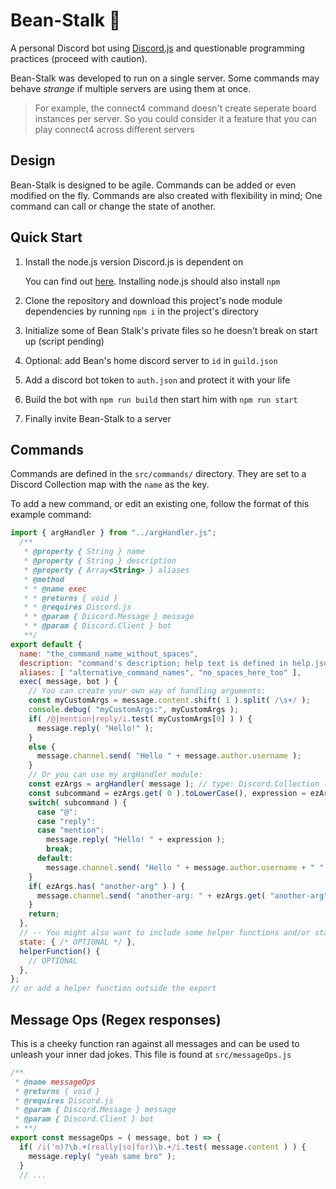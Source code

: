 # Bean-Stalk :seedling:

A personal Discord bot using [Discord.js](https://discord.js.org) and questionable programming practices (proceed with caution).


Bean-Stalk was developed to run on a single server. Some commands may behave *strange* if multiple servers are using them at once.
> For example, the connect4 command doesn't create seperate board instances per server.
> So you could consider it a feature that you can play connect4 across different servers


## Design

Bean-Stalk is designed to be agile. Commands can be added or even modified on the fly.
Commands are also created with flexibility in mind; One command can call  or change the state of another.

## Quick Start


1. Install the node.js version Discord.js is dependent on

   You can find out [here](https://www.npmjs.com/package/discord.js).
   Installing node.js should also install `npm`

2. Clone the repository and download this project's node module dependencies by running `npm i` in the project's directory

3. Initialize some of Bean Stalk's private files so he doesn't break on start up (script pending)

4. Optional: add Bean's home discord server to `id` in `guild.json`

5. Add a discord bot token to `auth.json` and protect it with your life

6. Build the bot with `npm run build` then start him with `npm run start`

7. Finally invite Bean-Stalk to a server

## Commands

Commands are defined in the `src/commands/` directory.
They are set to a Discord Collection map with the `name` as the key.


To add a new command, or edit an existing one, follow the format of this example command:

```js
import { argHandler } from "../argHandler.js";
  /**
   * @property { String } name
   * @property { String } description
   * @property { Array<String> } aliases
   * @method
   * * @name exec
   * * @returns { void }
   * * @requires Discord.js
   * * @param { Discord.Message } message
   * * @param { Discord.Client } bot
   **/
export default {
  name: "the_command_name_without_spaces",
  description: "command's description; help text is defined in help.json",
  aliases: [ "alternative_command_names", "no_spaces_here_too" ],
  exec( message, bot ) {
    // You can create your own way of handling arguments:
    const myCustomArgs = message.content.shift( 1 ).split( /\s+/ );
    console.debug( "myCustomArgs:", myCustomArgs );
    if( /@|mention|reply/i.test( myCustomArgs[0] ) ) {
      message.reply( "Hello!" );
    }
    else {
      message.channel.send( "Hello " + message.author.username );
    }
    // Or you can use my argHandler module:
    const ezArgs = argHandler( message ); // type: Discord.Collection (basically a super map)
    const subcommand = ezArgs.get( 0 ).toLowerCase(), expression = ezArgs.get( 1 ) || ":joy:";
    switch( subcommand ) {
      case "@":
      case "reply":
      case "mention":
        message.reply( "Hello! " + expression );
        break;
      default:
        message.channel.send( "Hello " + message.author.username + " " + expression );
    }
    if( ezArgs.has( "another-arg" ) ) {
      message.channel.send( "another-arg: " + ezArgs.get( "another-arg" ) );
    }
    return;
  },
  // -- You might also want to include some helper functions and/or state object
  state: { /* OPTIONAL */ },
  helperFunction() {
    // OPTIONAL
  },
};
// or add a helper function outside the export
```

## Message Ops (Regex responses)

This is a cheeky function ran against all messages and can be used to unleash your inner dad jokes.
This file is found at `src/messageOps.js`

```js
/** 
 * @name messageOps
 * @returns { void }
 * @requires Discord.js
 * @param { Discord.Message } message 
 * @param { Discord.Client } bot
 * **/
export const messageOps = ( message, bot ) => {
  if( /i('m)?\b.+(really|so|for)\b.+/i.test( message.content ) ) {
    message.reply( "yeah same bro" );
  }
  // ...
```

